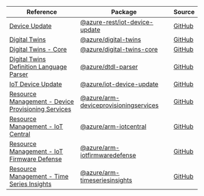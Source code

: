 | Reference | Package | Source |
|---|---|---|
|[Device Update](iot-device-update-rest-readme.md)|[@azure-rest/iot-device-update](https://www.npmjs.com/package/@azure-rest/iot-device-update)|[GitHub](https://github.com/Azure/azure-sdk-for-js/blob/main/sdk/deviceupdate/iot-device-update-rest)|
|[Digital Twins](digital-twins-readme.md)|[@azure/digital-twins](https://www.npmjs.com/package/@azure/digital-twins)|[GitHub](https://github.com/Azure/azure-sdk-for-js/blob/main/)|
|[Digital Twins - Core](digital-twins-core-readme.md)|[@azure/digital-twins-core](https://www.npmjs.com/package/@azure/digital-twins-core)|[GitHub](https://github.com/Azure/azure-sdk-for-js/blob/main/sdk/digitaltwins/digital-twins-core)|
|[Digital Twins Definition Language Parser](dtdl-parser-readme.md)|[@azure/dtdl-parser](https://www.npmjs.com/package/@azure/dtdl-parser)|[GitHub](https://github.com/Azure/azure-sdk-for-js/blob/main/sdk/digitaltwins/dtdl-parser)|
|[IoT Device Update](iot-device-update-readme.md)|[@azure/iot-device-update](https://www.npmjs.com/package/@azure/iot-device-update)|[GitHub](https://github.com/Azure/azure-sdk-for-js/blob/main/)|
|[Resource Management - Device Provisioning Services](arm-deviceprovisioningservices-readme.md)|[@azure/arm-deviceprovisioningservices](https://www.npmjs.com/package/@azure/arm-deviceprovisioningservices)|[GitHub](https://github.com/Azure/azure-sdk-for-js/blob/main/sdk/deviceprovisioningservices/arm-deviceprovisioningservices)|
|[Resource Management - IoT Central](arm-iotcentral-readme.md)|[@azure/arm-iotcentral](https://www.npmjs.com/package/@azure/arm-iotcentral)|[GitHub](https://github.com/Azure/azure-sdk-for-js/blob/main/sdk/iotcentral/arm-iotcentral)|
|[Resource Management - IoT Firmware Defense](arm-iotfirmwaredefense-readme.md)|[@azure/arm-iotfirmwaredefense](https://www.npmjs.com/package/@azure/arm-iotfirmwaredefense)|[GitHub](https://github.com/Azure/azure-sdk-for-js/blob/main/sdk/iotfirmwaredefense/arm-iotfirmwaredefense)|
|[Resource Management - Time Series Insights](arm-timeseriesinsights-readme.md)|[@azure/arm-timeseriesinsights](https://www.npmjs.com/package/@azure/arm-timeseriesinsights)|[GitHub](https://github.com/Azure/azure-sdk-for-js/blob/main/sdk/timeseriesinsights/arm-timeseriesinsights)|
